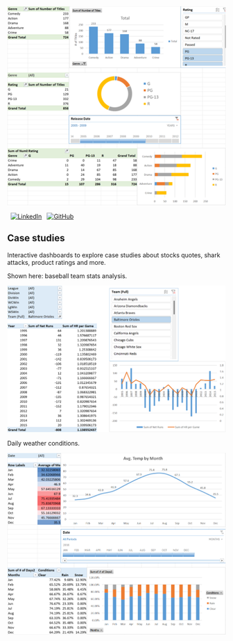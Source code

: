 ![Screenshot](Dashboard_3_IMDB.png)

&nbsp;
[![LinkedIn](https://img.shields.io/badge/LinkedIn-Tudor%20Olariu-blue?logo=linkedin&logoColor=white)](https://www.linkedin.com/in/tudor-olariu/)
&nbsp;
[![GitHub](https://img.shields.io/badge/GitHub-Tudor%20Olariu-black?logo=github&logoColor=white)](https://github.com/Teebawr)

## Case studies

Interactive dashboards to explore case studies about stocks quotes, shark attacks, product ratings and more.

Shown here: baseball team stats analysis.

![Screenshot](Dashboard_2_baseball.png)

Daily weather conditions.

![Screenshot](Dashboard_1_weather.png)